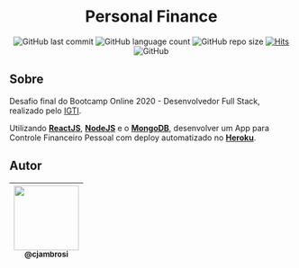 <div align="center">

# Personal Finance

![GitHub last commit](https://img.shields.io/github/last-commit/cjambrosi/personal-finance?color=%2379C83D&label=Last%20Commit)
![GitHub language count](https://img.shields.io/github/languages/count/cjambrosi/personal-finance?label=Languages)
![GitHub repo size](https://img.shields.io/github/repo-size/cjambrosi/personal-finance?label=Repo.%20Size)
[![Hits](https://hits.seeyoufarm.com/api/count/incr/badge.svg?url=https%3A%2F%2Fgithub.com%2Fcjambrosi%2Fpersonal-finance&count_bg=%2379C83D&title_bg=%23555555&icon=&icon_color=%23E7E7E7&title=Hits&edge_flat=false)](https://hits.seeyoufarm.com)
![GitHub](https://img.shields.io/github/license/cjambrosi/personal-finance?label=Licence)

</div>

## Sobre

Desafio final do Bootcamp Online 2020 - Desenvolvedor Full Stack, realizado pelo [IGTI](https://www.igti.com.br).

Utilizando **[ReactJS](https://pt-br.reactjs.org)**, **[NodeJS](https://nodejs.org/en/)** e o **[MongoDB](https://www.mongodb.com/cloud/atlas)**, desenvolver um App para Controle Financeiro Pessoal com deploy automatizado no **[Heroku](https://www.heroku.com)**.

## Autor

| [<img src="https://avatars3.githubusercontent.com/u/9125404?s=460&v=4" width=115><br><sub>@cjambrosi</sub>](https://www.linkedin.com/in/cjambrosi)
| :---: |
